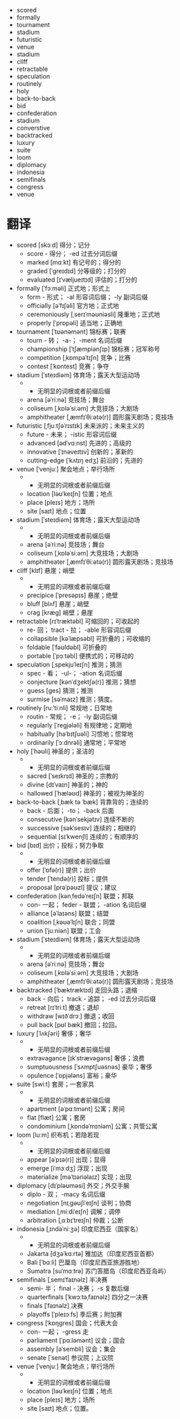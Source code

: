 

- scored
- formally
- tournament
- stadium
- futuristic
- venue
- stadium
- cliff
- retractable
- speculation
- routinely
- holy
- back-to-back
- bid
- confederation
- stadium
- converstive
- backtracked
- luxury
- suite
- loom
- diplomacy
- indonesia
- semifinals
- congress
- venue



# 翻译

- scored [skɔːd] 得分；记分
    - score - 得分； -ed 过去分词后缀
    - marked [mɑːkt] 有记号的；得分的
    - graded [ˈɡreɪdɪd] 分等级的；打分的
    - evaluated [ɪˈvæljueɪtɪd] 评估的；打分的
- formally [ˈfɔːməli] 正式地；形式上
    - form - 形式； -al 形容词后缀； -ly 副词后缀
    - officially [əˈfɪʃəli] 官方地；正式地
    - ceremoniously [ˌserɪˈməʊniəsli] 隆重地；正式地
    - properly [ˈprɒpəli] 适当地；正确地
- tournament [ˈtʊənəmənt] 锦标赛；联赛
    - tourn - 转； -a-； -ment 名词后缀
    - championship [ˈtʃæmpiənʃɪp] 锦标赛；冠军称号
    - competition [ˌkɒmpəˈtɪʃn] 竞争；比赛
    - contest [ˈkɒntest] 竞赛；争夺
- stadium [ˈsteɪdiəm] 体育场；露天大型运动场
    - - 无明显的词根或者前缀后缀
    - arena [əˈriːnə] 竞技场；舞台
    - coliseum [ˌkɒləˈsiːəm] 大竞技场；大剧场
    - amphitheater [ˌæmfɪˈθiːətə(r)] 圆形露天剧场；竞技场
- futuristic [ˌfjuːtʃəˈrɪstɪk] 未来派的；未来主义的
    - future - 未来； -istic 形容词后缀
    - advanced [ədˈvɑːnst] 先进的；高级的
    - innovative [ˈɪnəveɪtɪv] 创新的；革新的
    - cutting-edge [ˈkʌtɪŋ edʒ] 前沿的；先进的
- venue [ˈvenjuː] 聚会地点；举行场所
    - - 无明显的词根或者前缀后缀
    - location [ləʊˈkeɪʃn] 位置；地点
    - place [pleɪs] 地方；场所
    - site [saɪt] 地点；位置
- stadium [ˈsteɪdiəm] 体育场；露天大型运动场
    - - 无明显的词根或者前缀后缀
    - arena [əˈriːnə] 竞技场；舞台
    - coliseum [ˌkɒləˈsiːəm] 大竞技场；大剧场
    - amphitheater [ˌæmfɪˈθiːətə(r)] 圆形露天剧场；竞技场
- cliff [klɪf] 悬崖；峭壁
    - - 无明显的词根或者前缀后缀
    - precipice [ˈpresəpɪs] 悬崖；绝壁
    - bluff [blʌf] 悬崖；峭壁
    - crag [kræɡ] 峭壁；悬崖
- retractable [rɪˈtræktəbl] 可缩回的；可收起的
    - re- 回； tract - 拉； -able 形容词后缀
    - collapsible [kəˈlæpsəbl] 可折叠的；可收缩的
    - foldable [ˈfəʊldəbl] 可折叠的
    - portable [ˈpɔːtəbl] 便携式的；可移动的
- speculation [ˌspekjuˈleɪʃn] 推测；猜测
    - spec - 看； -ul-； -ation 名词后缀
    - conjecture [kənˈdʒektʃə(r)] 推测；猜想
    - guess [ɡes] 猜测；推测
    - surmise [səˈmaɪz] 推测；猜度。
- routinely [ruːˈtiːnli] 常规地；日常地
    - routin - 常规； -e； -ly 副词后缀
    - regularly [ˈreɡjələli] 有规律地；定期地
    - habitually [həˈbɪtʃuəli] 习惯地；惯常地
    - ordinarily [ˈɔːdnrəli] 通常地；平常地
- holy [ˈhəʊli] 神圣的；圣洁的
    - - 无明显的词根或者前缀后缀
    - sacred [ˈseɪkrɪd] 神圣的；宗教的
    - divine [dɪˈvaɪn] 神圣的；神的
    - hallowed [ˈhæləʊd] 神圣的；被视为神圣的
- back-to-back [ˌbæk tə ˈbæk] 背靠背的；连续的
    - back - 后面； -to； -back 后面
    - consecutive [kənˈsekjətɪv] 连续不断的
    - successive [səkˈsesɪv] 连续的；相继的
    - sequential [sɪˈkwenʃl] 连续的；有顺序的
- bid [bɪd] 出价；投标；努力争取
    - - 无明显的词根或者前缀后缀
    - offer [ˈɒfə(r)] 提供；出价
    - tender [ˈtendə(r)] 投标；提供
    - proposal [prəˈpəʊzl] 提议；建议
- confederation [kənˌfedəˈreɪʃn] 联盟；邦联
    - con- 一起； feder - 联盟； -ation 名词后缀
    - alliance [əˈlaɪəns] 联盟；结盟
    - coalition [ˌkəʊəˈlɪʃn] 联合；同盟
    - union [ˈjuːniən] 联盟；工会
- stadium [ˈsteɪdiəm] 体育场；露天大型运动场
    - - 无明显的词根或者前缀后缀
    - arena [əˈriːnə] 竞技场；舞台
    - coliseum [ˌkɒləˈsiːəm] 大竞技场；大剧场
    - amphitheater [ˌæmfɪˈθiːətə(r)] 圆形露天剧场；竞技场
- backtracked [ˈbæktræktɪd] 走回头路；退缩
    - back - 向后； track - 追踪； -ed 过去分词后缀
    - retreat [rɪˈtriːt] 撤退；退却
    - withdraw [wɪðˈdrɔː] 撤退；收回
    - pull back [pʊl bæk] 撤回；拉回。
- luxury [ˈlʌkʃəri] 奢侈；奢华
    - - 无明显的词根或者前缀后缀
    - extravagance [ɪkˈstrævəɡəns] 奢侈；浪费
    - sumptuousness [ˈsʌmptʃuəsnəs] 豪华；奢侈
    - opulence [ˈɒpjələns] 富裕；豪华
- suite [swiːt] 套房；一套家具
    - - 无明显的词根或者前缀后缀
    - apartment [əˈpɑːtmənt] 公寓；房间
    - flat [flæt] 公寓；套房
    - condominium [ˌkɒndəˈmɪniəm] 公寓；共管公寓
- loom [luːm] 织布机；若隐若现
    - - 无明显的词根或者前缀后缀
    - appear [əˈpɪə(r)] 出现；显得
    - emerge [iˈmɜːdʒ] 浮现；出现
    - materialize [məˈtɪəriəlaɪz] 实现；出现
- diplomacy [dɪˈpləʊməsi] 外交；外交手腕
    - diplo - 双； -macy 名词后缀
    - negotiation [nɪˌɡəʊʃiˈeɪʃn] 谈判；协商
    - mediation [ˌmiːdiˈeɪʃn] 调解；调停
    - arbitration [ˌɑːbɪˈtreɪʃn] 仲裁；公断
- indonesia [ˌɪndəˈniːʒə] 印度尼西亚（国家名）
    - - 无明显的词根或者前缀后缀
    - Jakarta [dʒəˈkɑːrtə] 雅加达（印度尼西亚首都）
    - Bali [ˈbɑːli] 巴厘岛（印度尼西亚旅游胜地）
    - Sumatra [suˈmɑːtrə] 苏门答腊岛（印度尼西亚岛屿）
- semifinals [ˌsemɪˈfaɪnəlz] 半决赛
    - semi- 半； final - 决赛； -s 复数后缀
    - quarterfinals [ˈkwɔːtəˌfaɪnəlz] 四分之一决赛
    - finals [ˈfaɪnəlz] 决赛
    - playoffs [ˈpleɪɔːfs] 季后赛；附加赛
- congress [ˈkɒŋɡres] 国会；代表大会
    - con- 一起； -gress 走
    - parliament [ˈpɑːləmənt] 议会；国会
    - assembly [əˈsembli] 议会；集会
    - senate [ˈsenət] 参议院；上议院
- venue [ˈvenjuː] 聚会地点；举行场所
    - - 无明显的词根或者前缀后缀
    - location [ləʊˈkeɪʃn] 位置；地点
    - place [pleɪs] 地方；场所
    - site [saɪt] 地点；位置。
